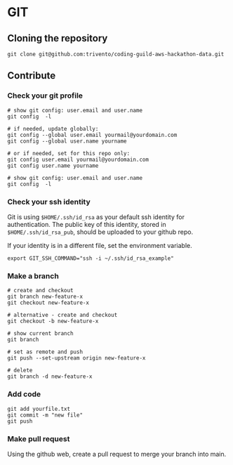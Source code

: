 # GIT 

## Cloning the repository
```
git clone git@github.com:trivento/coding-guild-aws-hackathon-data.git
```

## Contribute

### Check your git profile

```
# show git config: user.email and user.name
git config  -l

# if needed, update globally:
git config --global user.email yourmail@yourdomain.com
git config --global user.name yourname

# or if needed, set for this repo only:
git config user.email yourmail@yourdomain.com
git config user.name yourname

# show git config: user.email and user.name
git config  -l
```

### Check your ssh identity

Git is using `$HOME/.ssh/id_rsa` as your default ssh identity for authentication.
The public key of this identity, stored in `$HOME/.ssh/id_rsa_pub`, should be uploaded to your github repo.

If your identity is in a different file, set the environment variable.
```
export GIT_SSH_COMMAND="ssh -i ~/.ssh/id_rsa_example"
```

### Make a branch

```
# create and checkout
git branch new-feature-x
git checkout new-feature-x

# alternative - create and checkout
git checkout -b new-feature-x

# show current branch
git branch

# set as remote and push
git push --set-upstream origin new-feature-x

# delete
git branch -d new-feature-x
```

### Add code
```
git add yourfile.txt
git commit -m "new file"
git push
```

### Make pull request

Using the github web, create a pull request to merge your branch into main.
